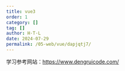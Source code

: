 ```yaml
---
title: vue3
order: 1
category: []
tag: []
author: H·T·L
date: 2024-07-29
permalink: /05-web/vue/dapjqtj7/
---
```


学习参考网站：https://www.dengruicode.com/